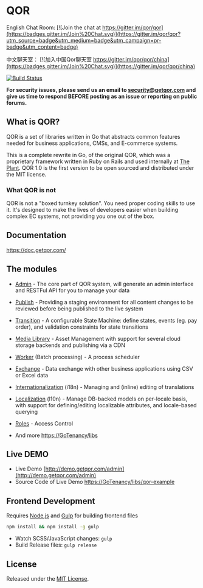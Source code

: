 # QOR

English Chat Room: [![Join the chat at https://gitter.im/qor/qor](https://badges.gitter.im/Join%20Chat.svg)](https://gitter.im/qor/qor?utm_source=badge&utm_medium=badge&utm_campaign=pr-badge&utm_content=badge)

中文聊天室： [![加入中国Qor聊天室 https://gitter.im/qor/qor/china](https://badges.gitter.im/Join%20Chat.svg)](https://gitter.im/qor/qor/china)

[![Build Status](https://semaphoreci.com/api/v1/theplant/qor/branches/master/badge.svg)](https://semaphoreci.com/theplant/qor)

**For security issues, please send us an email to security@getqor.com and give us time to respond BEFORE posting as an issue or reporting on public forums.**

## What is QOR?

QOR is a set of libraries written in Go that abstracts common features needed for business applications, CMSs, and E-commerce systems.

This is a complete rewrite in Go, of the original QOR, which was a proprietary framework written in Ruby on Rails and used internally at [The Plant](https://theplant.jp). QOR 1.0 is the first version to be open sourced and distributed under the MIT license.

### What QOR is not

QOR is not a "boxed turnkey solution". You need proper coding skills to use it. It's designed to make the lives of developers easier when building complex EC systems, not providing you one out of the box.

## Documentation

<https://doc.getqor.com/>


## The modules

* [Admin](https://GoTenancy/libs/admin) - The core part of QOR system, will generate an admin interface and RESTFul API for you to manage your data

* [Publish](https://GoTenancy/libs/publish) - Providing a staging environment for all content changes to be reviewed before being published to the live system

* [Transition](https://GoTenancy/libs/transition) - A configurable State Machine: define states, events (eg. pay order), and validation constraints for state transitions

* [Media Library](https://GoTenancy/libs/media_library) - Asset Management with support for several cloud storage backends and publishing via a CDN

* [Worker](https://GoTenancy/libs/worker) (Batch processing) - A process scheduler

* [Exchange](https://GoTenancy/libs/exchange) - Data exchange with other business applications using CSV or Excel data

* [Internationalization](https://GoTenancy/libs/i18n) (i18n) - Managing and (inline) editing of translations

* [Localization](https://GoTenancy/libs/l10n) (l10n) - Manage DB-backed models on per-locale basis, with support for defining/editing localizable attributes, and locale-based querying

* [Roles](https://GoTenancy/libs/roles) - Access Control

* And more [https://GoTenancy/libs](https://GoTenancy/libs)

## Live DEMO

* Live Demo [http://demo.getqor.com/admin](http://demo.getqor.com/admin)
* Source Code of Live Demo [https://GoTenancy/libs/qor-example](https://GoTenancy/libs/qor-example)

## Frontend Development

Requires [Node.js](https://nodejs.org/) and [Gulp](http://gulpjs.com/) for building frontend files

```bash
npm install && npm install -g gulp
```

- Watch SCSS/JavaScript changes: `gulp`
- Build Release files: `gulp release`

## License

Released under the [MIT License](http://opensource.org/licenses/MIT).
